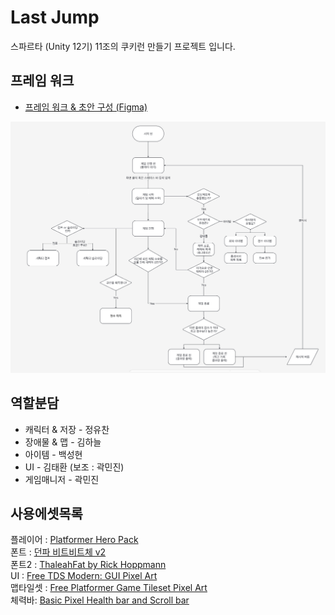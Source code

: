 # Last Jump
스파르타 (Unity 12기) 11조의 쿠키런 만들기 프로젝트 입니다.
## 프레임 워크
 * [프레임 워크 & 초안 구성 (Figma)](https://www.figma.com/design/er4BxLbWAEO6Qd4Cq40ifw/11%EC%A1%B0-%ED%8C%80-%EC%8A%A4%ED%81%AC%EB%9F%BC?node-id=0-1&p=f&t=G4Sh1JYKRJVKQYyJ-0)
   
![프레임 워크 스샷](https://github.com/parkha6/Team11CookieRun/blob/main/Capture/FrameWork.jpg?raw=true)
## 역할분담
* 캐릭터 & 저장 - 정유찬
* 장애물 & 맵 - 김하늘
* 아이템 - 백성현
* UI - 김태환 (보조 : 곽민진) 
* 게임매니저 - 곽민진
## 사용에셋목록
플레이어 : [Platformer Hero Pack](https://drasnus.itch.io/platformer-hero-pack)  
폰트 : [던파 비트비트체 v2](https://df.nexon.com/data/font/dnfbitbitv2)  
폰트2 : [ThaleahFat by Rick Hoppmann](https://tinyworlds.itch.io/free-pixel-font-thaleah)  
UI : [Free TDS Modern: GUI Pixel Art](https://craftpix.net/freebies/free-tds-modern-gui-pixel-art/?num=1&count=891&sq=pixel%20ui&pos=2)  
맵타일셋 : [Free Platformer Game Tileset Pixel Art](https://craftpix.net/freebies/free-platformer-game-tileset-pixel-art/)  
체력바: [Basic Pixel Health bar and Scroll bar](https://bdragon1727.itch.io/basic-pixel-health-bar-and-scroll-bar)

